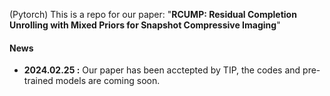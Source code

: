 (Pytorch) This is a repo for our paper: "**RCUMP: Residual Completion Unrolling with Mixed Priors for Snapshot Compressive Imaging**"

#### News
- **2024.02.25 :** Our paper has been acctepted by TIP, the codes and pre-trained models are coming soon.



